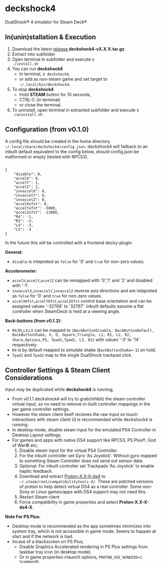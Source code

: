 # deckshock4
DualShock® 4 emulator for Steam Deck®

## In(unin)stallation & Execution
1. Download the latest [release ](https://github.com/the-maazu/deckshock4/releases) **deckshock4-vX.X.X.tar.gz**.
2. Extract into subfolder
3. Open terminal in subfolder and execute <code>$ ./install.sh</code>
4. You can run **deckshock4**
   - In terminal, <code>$ deckshock4</code>,
   - or add as non-steam game and set target to <code>~/.local/bin/deckshock4</code>.
5. To stop **deckshock4**
   - Hold **STEAM** button for 10 seconds,
   - CTRL-C (in terminal)
   - or close the terminal.
6. To uninstall, open terminal in extracted subfolder and execute <code>$ ./uninstall.sh</code>

## Configuration (from v0.1.0)
A config file should be created in the home directory <code>~/.local/share/deckshock4/config.json</code>.
deckshock4 will fallback to an inbuilt default equivalent to the config below, should config.json be malformed or empty (tested with RPCS3).

<pre><code>
{
    "disable": 0,
    "accelX": 0,
    "accelY": 1,
    "accelZ": 2,
    "invaccelX": 0,
    "invaccelY": 0,
    "invaccelZ": 0,
    "accelXofst": 0,
    "accelYofst": -5000,
    "accelZofst": -13000,
    "R4": -1,
    "R5": -3,
    "L4": -3,
    "L5": -3
}
</code></pre>
In the future this will be controlled with a frontend decky-plugin.

**General:**
- <code>disable</code> is intepreted as <code>false</code> for '0' and <code>true</code> for non-zero values.

**Accelerometer:** 
- <code>accelX</code>,<code>accelY</code>,<code>accelZ</code> can be remapped with '0','1' and '2' and disabled with '-1'.
- <code>invaccelX</code>,<code>invaccelY</code>,<code>invaccelZ</code> reverse axis directions and are intepreted as <code>false</code> for '0' and <code>true</code> for non-zero values.
- <code>accelXOfst</code>,<code>accelYOfst</code>,<code>accelZOfst</code> control base orientation and can be assigned values '-32768' to '32767'. Inbuilt defaults assume a flat controller when SteamDeck is held at a viewing angle.

**Back-buttons (from v0.1.2):** 
- <code>R4</code>,<code>R5</code>,<code>L4</code>,<code>L5</code> can be mapped to <code>{BackButtonDisable, BackButtonDefault, BackButtonShake, X, O, Square,Triangle, L1, R1, L2, R2, Share,Options,PS, Tpad1,Tpad2, L3, R3}</code> with values '-3' to '14' respectively.
- <code>R4</code> is by default mapped to simulate shake (<code>BackButtonShake=-1</code>) on hold.
- <code>Tpad1</code> and <code>Tpad2</code> map to the single DualShock trackpad click.



## Controller Settings & Steam Client Considerations
Input may be duplicated while **deckshock4** is running;

- From v0.1.1 deckshock4 will try to grab(inhibit) the steam controller virtual input, so no need to remove in-built controller mappings in the per game controller settings.
- However the steam client itself recieves the raw input so touch interactions with steam client UI is recommended while deckshock4 is running.
- In desktop mode, disable steam input for the emulated PS4 Controller in Desktop Layout settings.
- For games and apps with native DS4 support like RPCS3, PS Plus®, God of War© etc;
   1. Disable steam input for the virtual PS4 Controller.
   2. For the inbuilt controller set Gyro 'As Joystick'. Without gyro mapped to something Steam Controller does not send out sensor data.
   3. Optional: For inbuilt controller set Trackpads 'As Joystick' to enable haptic feedback.
   4. Download and extract [Proton-X.X-X-ds4](https://github.com/the-maazu/Proton/releases) to <code>~/.steam/root/compatibilitytools.d/</code>. These are patched versions of proton to help detect virtual DS4 as a real controller. Some non-Sony or Linux games/apps with DS4 support may not need this.
   5. Restart Steam client
   6. Force compatibility in game properties and select **Proton-X.X-X-ds4-X**.

   
**Note For PS Plus:**
- Desktop mode is recommended as the app sometimes minimizes into system tray, which is not accessible in game mode. Seems to happen at start and if the network is bad.
- Incase of a blackscreen on PS Plus;
   - Disable Graphics Accelerated rendering in PS Plus settings from taskbar tray icon (in desktop mode).
   - Or in game properties->launch options, <code>PROTON_USE_WINED3D=1 %command%</code>
